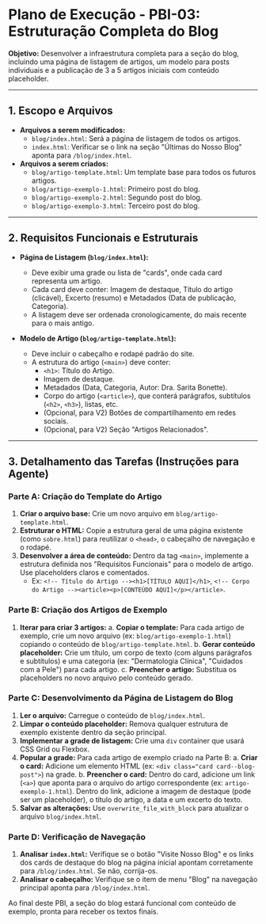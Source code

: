 # Plano de Execução - PBI-03: Estruturação Completa do Blog

**Objetivo:** Desenvolver a infraestrutura completa para a seção do blog, incluindo uma página de listagem de artigos, um modelo para posts individuais e a publicação de 3 a 5 artigos iniciais com conteúdo placeholder.

---

## 1. Escopo e Arquivos

- **Arquivos a serem modificados:**
  - `blog/index.html`: Será a página de listagem de todos os artigos.
  - `index.html`: Verificar se o link na seção "Últimas do Nosso Blog" aponta para `/blog/index.html`.
- **Arquivos a serem criados:**
  - `blog/artigo-template.html`: Um template base para todos os futuros artigos.
  - `blog/artigo-exemplo-1.html`: Primeiro post do blog.
  - `blog/artigo-exemplo-2.html`: Segundo post do blog.
  - `blog/artigo-exemplo-3.html`: Terceiro post do blog.

---

## 2. Requisitos Funcionais e Estruturais

- **Página de Listagem (`blog/index.html`):**
  - Deve exibir uma grade ou lista de "cards", onde cada card representa um artigo.
  - Cada card deve conter: Imagem de destaque, Título do artigo (clicável), Excerto (resumo) e Metadados (Data de publicação, Categoria).
  - A listagem deve ser ordenada cronologicamente, do mais recente para o mais antigo.

- **Modelo de Artigo (`blog/artigo-template.html`):**
  - Deve incluir o cabeçalho e rodapé padrão do site.
  - A estrutura do artigo (`<main>`) deve conter:
    - `<h1>`: Título do Artigo.
    - Imagem de destaque.
    - Metadados (Data, Categoria, Autor: Dra. Sarita Bonette).
    - Corpo do artigo (`<article>`), que conterá parágrafos, subtítulos (`<h2>`, `<h3>`), listas, etc.
    - (Opcional, para V2) Botões de compartilhamento em redes sociais.
    - (Opcional, para V2) Seção "Artigos Relacionados".

---

## 3. Detalhamento das Tarefas (Instruções para Agente)

### Parte A: Criação do Template do Artigo

1.  **Criar o arquivo base:** Crie um novo arquivo em `blog/artigo-template.html`.
2.  **Estruturar o HTML:** Copie a estrutura geral de uma página existente (como `sobre.html`) para reutilizar o `<head>`, o cabeçalho de navegação e o rodapé.
3.  **Desenvolver a área de conteúdo:** Dentro da tag `<main>`, implemente a estrutura definida nos "Requisitos Funcionais" para o modelo de artigo. Use placeholders claros e comentados.
    - Ex: `<!-- Título do Artigo --><h1>[TÍTULO AQUI]</h1>`, `<!-- Corpo do Artigo --><article><p>[CONTEÚDO AQUI]</p></article>`.

### Parte B: Criação dos Artigos de Exemplo

1.  **Iterar para criar 3 artigos:**
    a. **Copiar o template:** Para cada artigo de exemplo, crie um novo arquivo (ex: `blog/artigo-exemplo-1.html`) copiando o conteúdo de `blog/artigo-template.html`.
    b. **Gerar conteúdo placeholder:** Crie um título, um corpo de texto (com alguns parágrafos e subtítulos) e uma categoria (ex: "Dermatologia Clínica", "Cuidados com a Pele") para cada artigo.
    c. **Preencher o artigo:** Substitua os placeholders no novo arquivo pelo conteúdo gerado.

### Parte C: Desenvolvimento da Página de Listagem do Blog

1.  **Ler o arquivo:** Carregue o conteúdo de `blog/index.html`.
2.  **Limpar o conteúdo placeholder:** Remova qualquer estrutura de exemplo existente dentro da seção principal.
3.  **Implementar a grade de listagem:** Crie uma `div` container que usará CSS Grid ou Flexbox.
4.  **Popular a grade:** Para cada artigo de exemplo criado na Parte B:
    a. **Criar o card:** Adicione um elemento HTML (ex: `<div class="card card--blog-post">`) na grade.
    b. **Preencher o card:** Dentro do card, adicione um link (`<a>`) que aponta para o arquivo do artigo correspondente (ex: `artigo-exemplo-1.html`). Dentro do link, adicione a imagem de destaque (pode ser um placeholder), o título do artigo, a data e um excerto do texto.
5.  **Salvar as alterações:** Use `overwrite_file_with_block` para atualizar o arquivo `blog/index.html`.

### Parte D: Verificação de Navegação

1.  **Analisar `index.html`:** Verifique se o botão "Visite Nosso Blog" e os links dos cards de destaque do blog na página inicial apontam corretamente para `/blog/index.html`. Se não, corrija-os.
2.  **Analisar o cabeçalho:** Verifique se o item de menu "Blog" na navegação principal aponta para `/blog/index.html`.

Ao final deste PBI, a seção do blog estará funcional com conteúdo de exemplo, pronta para receber os textos finais.
